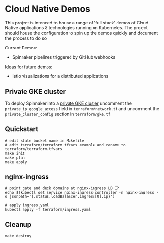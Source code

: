 # Cloud Native Demos

This project is intended to house a range of 'full stack' demos of Cloud Native applications & technologies running on Kubernetes. The project should house the configuration to spin up the demos quickly and document the process to do so.

Current Demos:
- Spinnaker pipelines triggered by GitHub webhooks

Ideas for future demos:
- Istio visualizations for a distributed applications

## Private GKE cluster

To deploy Spinnaker into a [private GKE cluster](https://cloud.google.com/kubernetes-engine/docs/how-to/private-clusters) uncomment the `private_ip_google_access` field in `terraform/network.tf` and uncomment the `private_cluster_config` section in `terraform/gke.tf`

## Quickstart

```
# edit state bucket name in Makefile
# edit terraform/terraform.tfvars.example and rename to terraform/terraform.tfvars
make init
make plan
make apply
```

## nginx-ingress

```
# point gate and deck domains at nginx-ingress LB IP
echo $(kubectl get service nginx-ingress-controller -n nginx-ingress -o jsonpath='{.status.loadBalancer.ingress[0].ip}')

# apply ingress.yaml
kubectl apply -f terraform/ingress.yaml
```

## Cleanup

```
make destroy
```
